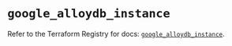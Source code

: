 # `google_alloydb_instance`

Refer to the Terraform Registry for docs: [`google_alloydb_instance`](https://registry.terraform.io/providers/hashicorp/google/5.23.0/docs/resources/alloydb_instance).
